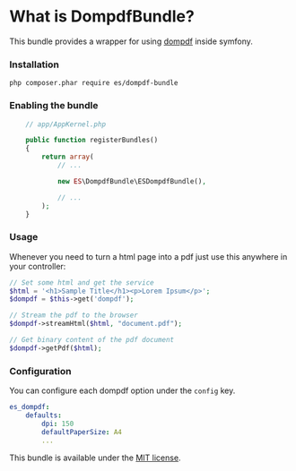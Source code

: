 What is DompdfBundle?
=============================

This bundle provides a wrapper for using [dompdf] inside symfony.

### Installation

```
php composer.phar require es/dompdf-bundle
```

### Enabling the bundle

```php
    // app/AppKernel.php

    public function registerBundles()
    {
        return array(
            // ...

            new ES\DompdfBundle\ESDompdfBundle(),

            // ...
        );
    }
```

### Usage

Whenever you need to turn a html page into a pdf just use this anywhere in your controller:

```php
// Set some html and get the service
$html = '<h1>Sample Title</h1><p>Lorem Ipsum</p>';
$dompdf = $this->get('dompdf');

// Stream the pdf to the browser
$dompdf->streamHtml($html, "document.pdf");

// Get binary content of the pdf document
$dompdf->getPdf($html);
```

### Configuration

You can configure each dompdf option under the ``config`` key.

```yaml
es_dompdf:
    defaults:
        dpi: 150
        defaultPaperSize: A4
        ...
```

This bundle is available under the [MIT license](LICENSE.md).

[dompdf]: https://github.com/dompdf/dompdf
